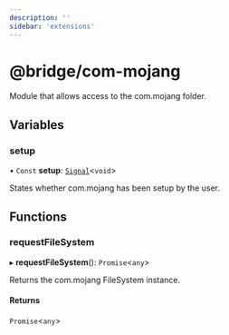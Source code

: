 ```yaml
---
description: ''
sidebar: 'extensions'
---
```


# @bridge/com-mojang

Module that allows access to the com.mojang folder.

## Variables

### setup

• `Const` **setup**: [`Signal`](../interfaces/signal.md)<`void`\>

States whether com.mojang has been setup by the user.

## Functions

### requestFileSystem

▸ **requestFileSystem**(): `Promise`<`any`\>

Returns the com.mojang FileSystem instance.

#### Returns

`Promise`<`any`\>
